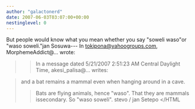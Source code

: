```yaml
---
author: "galactonerd"
date: 2007-06-03T03:07:00+00:00
nestinglevel: 0
---
```

But people would know what you mean whether you say "soweli waso"or "waso soweli."jan Sosuwa---
 In [tokipona@yahoogroups.com](mailto://tokipona@yahoogroups.com), MorphemeAddict@... wrote:

>> In a message dated 5/21/2007 2:51:23 AM Central Daylight Time,
> akesi\_palisa@... writes:

>>> 
> and a bat remains a mammal even when hanging around in a cave.
>> Bats are flying animals, hence "waso". That they are mammals issecondary.
> So "waso soweli".
>> stevo / jan Setepo </HTML
>>